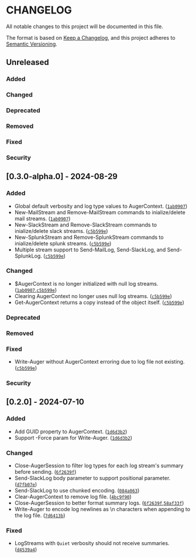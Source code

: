 # CHANGELOG

All notable changes to this project will be documented in this file.

The format is based on [Keep a Changelog](https://keepachangelog.com/en/1.1.0/),
and this project adheres to [Semantic Versioning](https://semver.org/spec/v2.0.0.html).

## Unreleased

### Added

### Changed

### Deprecated

### Removed

### Fixed

### Security

## [0.3.0-alpha.0] - 2024-08-29

### Added

- Global default verbosity and log type values to AugerContext. ([`1ab0907`](https://github.com/terminalPoltergeist/Auger/commit/1ab09075fb7780edf505f33673609e1bbead3abe))
- New-MailStream and Remove-MailStream commands to inialize/delete mail streams. ([`1ab0907`](https://github.com/terminalPoltergeist/Auger/commit/1ab09075fb7780edf505f33673609e1bbead3abe))
- New-SlackStream and Remove-SlackStream commands to inialize/delete slack streams. ([`c5b599e`](https://github.com/terminalPoltergeist/Auger/commit/c5b599ee90e6448438c8a8998bd9b96ef747c5be))
- New-SplunkStream and Remove-SplunkStream commands to inialize/delete splunk streams. ([`c5b599e`](https://github.com/terminalPoltergeist/Auger/commit/c5b599ee90e6448438c8a8998bd9b96ef747c5be))
- Multiple stream support to Send-MailLog, Send-SlackLog, and Send-SplunkLog. ([`c5b599e`](https://github.com/terminalPoltergeist/Auger/commit/c5b599ee90e6448438c8a8998bd9b96ef747c5be))

### Changed

- $AugerContext is no longer initialized with null log streams. ([`1ab0907`](https://github.com/terminalPoltergeist/Auger/commit/1ab09075fb7780edf505f33673609e1bbead3abe),[`c5b599e`](https://github.com/terminalPoltergeist/Auger/commit/c5b599ee90e6448438c8a8998bd9b96ef747c5be))
- Clearing AugerContext no longer uses null log streams. ([`c5b599e`](https://github.com/terminalPoltergeist/Auger/commit/c5b599ee90e6448438c8a8998bd9b96ef747c5be))
- Get-AugerContext returns a copy instead of the object itself. ([`c5b599e`](https://github.com/terminalPoltergeist/Auger/commit/c5b599ee90e6448438c8a8998bd9b96ef747c5be))

### Deprecated

### Removed

### Fixed

- Write-Auger without AugerContext erroring due to log file not existing. ([`c5b599e`](https://github.com/terminalPoltergeist/Auger/commit/c5b599ee90e6448438c8a8998bd9b96ef747c5be))

### Security

## [0.2.0] - 2024-07-10

### Added

- Add GUID property to AugerContext. ([`1d6d3b2`](https://github.com/terminalPoltergeist/Auger/commit/1d6d3b294548f57e2589e333978bbad5e83a1cd3))
- Support -Force param for Write-Auger. ([`1d6d3b2`](https://github.com/terminalPoltergeist/Auger/commit/1d6d3b294548f57e2589e333978bbad5e83a1cd3))

### Changed

- Close-AugerSession to filter log types for each log stream's summary before sending. ([`6f2639f`](https://github.com/terminalPoltergeist/Auger/commit/6f2639f266a98a9b694eed95aa88f7b43d8a5b94))
- Send-SlackLog body parameter to support positional parameter. ([`d7fb07e`](https://github.com/terminalPoltergeist/Auger/commit/d7fb07e67bac333f3f2392ef53b75887f0737b0e))
- Send-SlackLog to use chunked encoding. ([`084a063`](https://github.com/terminalPoltergeist/Auger/commit/084a063d44badea991e32c5f5643403120674ccc))
- Clear-AugerContext to remove log file. ([`4bc9f90`](https://github.com/terminalPoltergeist/Auger/commit/4bc9f904a99d1ad0fd0d2d418db6d730ceacdaf1))
- Close-AugerSession to better format summary logs. ([`6f2639f`](https://github.com/terminalPoltergeist/Auger/commit/6f2639f266a98a9b694eed95aa88f7b43d8a5b94),[`58af33f`](https://github.com/terminalPoltergeist/Auger/commit/58af33fc468391829de66a16ff4da7e0d1caba7b))
- Write-Auger to encode log newlines as \\n characters when appending to the log file. ([`7d6413b`](https://github.com/terminalPoltergeist/Auger/commit/7d6413bf5cba09bc8f3a2b108cc13be55422b99f))

### Fixed

- LogStreams with `Quiet` verbosity should not receive summaries. ([`d4539a4`](https://github.com/terminalPoltergeist/Auger/commit/d4539a4b82cf46b1b24b0a7df5ef1178922762bd))
